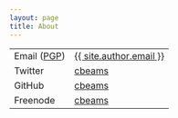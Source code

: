 ```yaml
---
layout: page
title: About
---
```


<table>
    <tr>
        <td>Email (<a href="/pgp">PGP</a>)</td>
        <td><a href="{{ site.author.email }}">{{ site.author.email }}</a></td>
    </tr><tr>
        <td>Twitter</td>
        <td><a href="http://twitter.com/cbeams">cbeams</a></td>
    </tr><tr>
        <td>GitHub</td>
        <td><a href="http://github.com/cbeams">cbeams</a></td>
    </tr><tr>
        <td>Freenode</td>
        <td><a href="http://webchat.freenode.net">cbeams</a></td>
    </tr>
</table>
